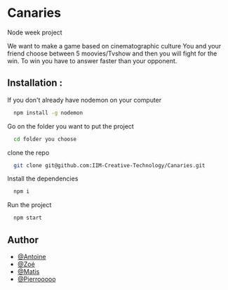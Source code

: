 
# Canaries

Node week project

We want to make a game based on cinematographic culture 
You and your friend choose between 5 moovies/Tvshow and then you will fight for the win.
To win you have to answer faster than your opponent.


## Installation :

If you don't already have nodemon on your computer 
```bash
  npm install -g nodemon
```
Go on the folder you want to put the project
```bash
  cd folder you choose
```
clone the repo
```bash
  git clone git@github.com:IIM-Creative-Technology/Canaries.git
```
Install the dependencies
```bash
  npm i
```
Run the project
```bash
  npm start
```



## Author

- [@Antoine](https://github.com/AntoineBendafiSchulmann)
- [@Zoé](https://github.com/Zoemchl)
- [@Matis](https://github.com/matdn)
- [@Pierrooooo](https://github.com/Pierrooooo)

